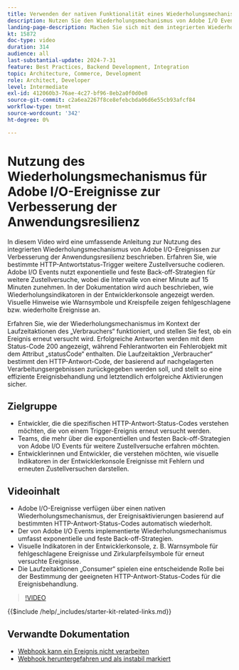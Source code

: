 ```yaml
---
title: Verwenden der nativen Funktionalität eines Wiederholungsmechanismus
description: Nutzen Sie den Wiederholungsmechanismus von Adobe I/O Events für robuste Anwendungen, einschließlich Wiederholungsbedingungen und visueller Indikatoren.
landing-page-description: Machen Sie sich mit dem integrierten Wiederholungsmechanismus von Adobe I/O Events vertraut und nutzen Sie ihn, um die Anwendungsresilienz zu verbessern und Ereignisaktivierungen effektiv zu verwalten.
kt: 15872
doc-type: video
duration: 314
audience: all
last-substantial-update: 2024-7-31
feature: Best Practices, Backend Development, Integration
topic: Architecture, Commerce, Development
role: Architect, Developer
level: Intermediate
exl-id: 412060b3-76ae-4c27-bf96-8eb2a0f0d0e8
source-git-commit: c2a6ea2267f8ce8efebcbda06d6e55cb93afcf84
workflow-type: tm+mt
source-wordcount: '342'
ht-degree: 0%

---
```


# Nutzung des Wiederholungsmechanismus für Adobe I/O-Ereignisse zur Verbesserung der Anwendungsresilienz

In diesem Video wird eine umfassende Anleitung zur Nutzung des integrierten Wiederholungsmechanismus von Adobe I/O-Ereignissen zur Verbesserung der Anwendungsresilienz beschrieben. Erfahren Sie, wie bestimmte HTTP-Antwortstatus-Trigger weitere Zustellversuche codieren. Adobe I/O Events nutzt exponentielle und feste Back-off-Strategien für weitere Zustellversuche, wobei die Intervalle von einer Minute auf 15 Minuten zunehmen. In der Dokumentation wird auch beschrieben, wie Wiederholungsindikatoren in der Entwicklerkonsole angezeigt werden. Visuelle Hinweise wie Warnsymbole und Kreispfeile zeigen fehlgeschlagene bzw. wiederholte Ereignisse an.

Erfahren Sie, wie der Wiederholungsmechanismus im Kontext der Laufzeitaktionen des „Verbrauchers“ funktioniert, und stellen Sie fest, ob ein Ereignis erneut versucht wird. Erfolgreiche Antworten werden mit dem Status-Code 200 angezeigt, während Fehlerantworten ein Fehlerobjekt mit dem Attribut „statusCode“ enthalten. Die Laufzeitaktion „Verbraucher“ bestimmt den HTTP-Antwort-Code, der basierend auf nachgelagerten Verarbeitungsergebnissen zurückgegeben werden soll, und stellt so eine effiziente Ereignisbehandlung und letztendlich erfolgreiche Aktivierungen sicher.

## Zielgruppe

* Entwickler, die die spezifischen HTTP-Antwort-Status-Codes verstehen möchten, die von einem Trigger-Ereignis erneut versucht werden.
* Teams, die mehr über die exponentiellen und festen Back-off-Strategien von Adobe I/O Events für weitere Zustellversuche erfahren möchten.
* Entwicklerinnen und Entwickler, die verstehen möchten, wie visuelle Indikatoren in der Entwicklerkonsole Ereignisse mit Fehlern und erneuten Zustellversuchen darstellen.

## Videoinhalt

* Adobe I/O-Ereignisse verfügen über einen nativen Wiederholungsmechanismus, der Ereignisaktivierungen basierend auf bestimmten HTTP-Antwort-Status-Codes automatisch wiederholt.
* Der von Adobe I/O Events implementierte Wiederholungsmechanismus umfasst exponentielle und feste Back-off-Strategien.
* Visuelle Indikatoren in der Entwicklerkonsole, z. B. Warnsymbole für fehlgeschlagene Ereignisse und Zirkularpfeilsymbole für erneut versuchte Ereignisse.
* Die Laufzeitaktionen „Consumer“ spielen eine entscheidende Rolle bei der Bestimmung der geeigneten HTTP-Antwort-Status-Codes für die Ereignisbehandlung.

>[!VIDEO](https://video.tv.adobe.com/v/3431695?learn=on)

{{$include /help/_includes/starter-kit-related-links.md}}

## Verwandte Dokumentation

* [Webhook kann ein Ereignis nicht verarbeiten](https://developer.adobe.com/events/docs/support/faq/#what-happens-if-my-webhook-is-unable-to-handle-a-specific-event-but-handles-all-other-events-gracefully)
* [Webhook heruntergefahren und als instabil markiert](https://developer.adobe.com/events/docs/support/faq/#what-happens-if-my-webhook-is-down-why-is-my-event-registration-marked-as-unstable)
